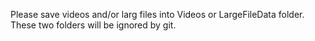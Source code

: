 Please save videos and/or larg files into Videos or LargeFileData folder. These two folders will be ignored by git.
